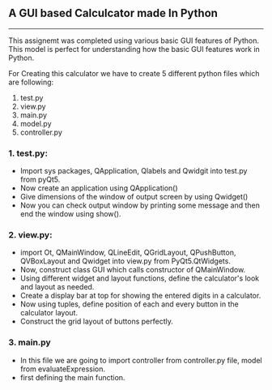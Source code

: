 
## A GUI based Calculcator made In Python
_____________________________________________________

This assignemt was completed using various basic GUI features of Python. This model is perfect for understanding how the basic GUI features work in Python.

For Creating this calculator we have to create 5 different python files which are following:<br>
1. test.py <br>
2. view.py <br>
3. main.py <br>
4. model.py <br>
5. controller.py <br>

### 1. test.py:

* Import sys packages, QApplication, Qlabels and Qwidgit into test.py from pyQt5.
* Now create an application using QApplication()
* Give dimensions of the window of output screen by using Qwidget()
* Now you can check output window by printing some message and then end the window using show().

### 2. view.py:

* import Ot, QMainWindow, QLineEdit, QGridLayout, QPushButton, QVBoxLayout and Qwidget into view.py from PyQt5.QtWidgets.
* Now, construct class GUI which calls constructor of QMainWindow.
* Using different widget and layout functions, define the calculator's look and layout as needed.
* Create a display bar at top for showing the entered digits in a calculator.
* Now using tuples, define position of each and every button in the calculator layout.
* Construct the grid layout of buttons perfectly.

### 3. main.py
* In this file we are going to import controller from controller.py file, model from evaluateExpression.
* first defining the main function.






